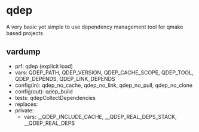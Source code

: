 # qdep
A very basic yet simple to use dependency management tool for qmake based projects

## vardump
- prf: qdep (explicit load)
- vars: QDEP_PATH, QDEP_VERSION, QDEP_CACHE_SCOPE, QDEP_TOOL, QDEP_DEPENDS, QDEP_LINK_DEPENDS
- config(in): qdep_no_cache, qdep_no_link, qdep_no_pull, qdep_no_clone
- config(out): qdep_build
- tests: qdepCollectDependencies
- replaces: 
- private:
    - vars: __QDEP_INCLUDE_CACHE, __QDEP_REAL_DEPS_STACK, __QDEP_REAL_DEPS